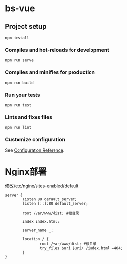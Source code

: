 # bs-vue

## Project setup
```
npm install
```

### Compiles and hot-reloads for development
```
npm run serve
```

### Compiles and minifies for production
```
npm run build
```

### Run your tests
```
npm run test
```

### Lints and fixes files
```
npm run lint
```

### Customize configuration
See [Configuration Reference](https://cli.vuejs.org/config/).

# Nginx部署

修改/etc/nginx/sites-enabled/default
```$xslt
server {
        listen 80 default_server;
        listen [::]:80 default_server;

        root /var/www/dist; #根目录

        index index.html;

        server_name _;

        location / {
                root /var/www/dist; #根目录
                try_files $uri $uri/ /index.html =404;
        }
}
```
